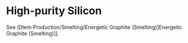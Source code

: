 # High-purity Silicon

See [[Item Production/Smelting/Energetic Graphite (Smelting)|Energetic Graphite (Smelting)]].
